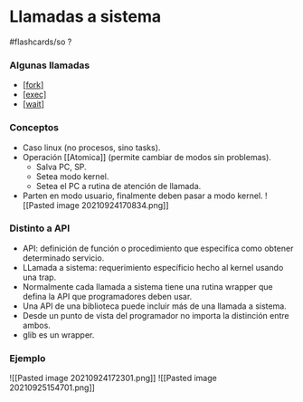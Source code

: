 # Llamadas a sistema
#flashcards/so 
?
### Algunas llamadas
- [[fork]]()
- [[exec]]()
- [[wait]]()
### Conceptos
- Caso linux (no procesos, sino tasks).
- Operación [[Atomica]] (permite cambiar de modos sin problemas).
	- Salva PC, SP.
	- Setea modo kernel.
	- Setea el PC a rutina de atención de llamada.
- Parten en modo usuario, finalmente deben pasar a modo kernel.
![[Pasted image 20210924170834.png]]
### Distinto a API
- API: definición de función o procedimiento que especifíca como obtener determinado servicio.
- LLamada a sistema: requerimiento específicio hecho al kernel usando una trap.
- Normalmente cada llamada a sistema tiene una rutina wrapper que defina la API que programadores deben usar.
- Una API de una biblioteca puede incluir más de una llamada a sistema.
- Desde un punto de vista del programador no importa la distinción entre ambos.
- glib es un wrapper.
### Ejemplo
![[Pasted image 20210924172301.png]] 
![[Pasted image 20210925154701.png]]
<!--SR:!2021-11-08,1,230-->